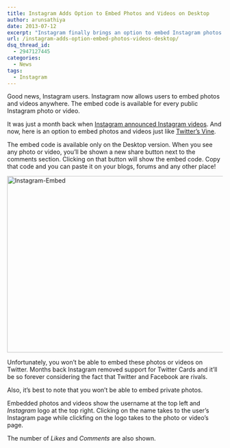```yaml
---
title: Instagram Adds Option to Embed Photos and Videos on Desktop
author: arunsathiya
date: 2013-07-12
excerpt: "Instagram finally brings an option to embed Instagram photos and videos. You'll be able to embed photos and videos that are public and not the private ones."
url: /instagram-adds-option-embed-photos-videos-desktop/
dsq_thread_id:
  - 2947127445
categories:
  - News
tags:
  - Instagram
---
```

Good news, Instagram users. Instagram now allows users to embed photos and videos anywhere. The embed code is available for every public Instagram photo or video.

It was just a month back when [Instagram announced Instagram videos][1]. And now, here is an option to embed photos and videos just like [Twitter&#8217;s Vine][2].

The embed code is available only on the Desktop version. When you see any photo or video, you&#8217;ll be shown a new share button next to the comments section. Clicking on that button will show the embed code. Copy that code and you can paste it on your blogs, forums and any other place!

[<img class="aligncenter size-medium wp-image-76432" alt="Instagram-Embed" src="http://cdn.devilsworkshop.org/files/2013/07/Instagram-Embed-600x413.png" width="600" height="413" />][3]

Unfortunately, you won&#8217;t be able to embed these photos or videos on Twitter. Months back Instagram removed support for Twitter Cards and it&#8217;ll be so forever considering the fact that Twitter and Facebook are rivals.

Also, it&#8217;s best to note that you won&#8217;t be able to embed private photos.

Embedded photos and videos show the username at the top left and *Instagram* logo at the top right. Clicking on the name takes to the user&#8217;s Instagram page while clickfing on the logo takes to the photo or video&#8217;s page.

The number of *Likes* and *Comments* are also shown.

 [1]: http://devilsworkshop.org/news/facebook-brings-video-instagram-counter-vine/75782/ "Facebook brings Video on Instagram to counter Vine"
 [2]: http://devilsworkshop.org/reviews/twitter-vine-android/75026/ "Twitter launches Vine App for Android: Create and share 6 second videos"
 [3]: http://cdn.devilsworkshop.org/files/2013/07/Instagram-Embed.png
